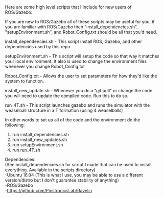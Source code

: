 Here are some high level scripts that I include for new users of ROS/Gazebo:

If you are new to ROS/Gazebo all of these scripts may be useful for you, if you are familiar with ROS/Gazebo then "install_dependencies.sh", "setupEnvironment.sh", and Robot_Config.txt should be all that you'd need.

install_dependencies.sh - This script install ROS, Gazebo, and other dependencies used by this repo

setupEnvironment.sh - This script will setup the code so that way it matches your local environment. It also is used to change the environment files whenever you change Robot_Config.txt

Robot_Config.txt - Allows the user to set parameters for how they'd like the system to function.

install_new_update.sh - Whenever you do a "git pull" or change the code you will need to update the compiled code. Run this to do so.

run_4T.sh - This script launches gazebo and runs the simulator with the weaselball structure in a T formation (using 4 weaselballs)

In other words to set up all of the code and the environment do the following:

1) run install_dependencies.sh     
2) run install_new_updates.sh  
3) run setupEnvironment.sh  
4) run run_4T.sh

Dependencies:  
(See install_dependencies.sh for script I made that can be used to install everything. Available in the scripts directory)  
-Ubuntu 16.04 (This is what I use, you may be able to use a different version/distro but I don't guarantee stability of anything)  
-ROS/Gazebo     
-https://github.com/PositronicsLab/Ravelin
